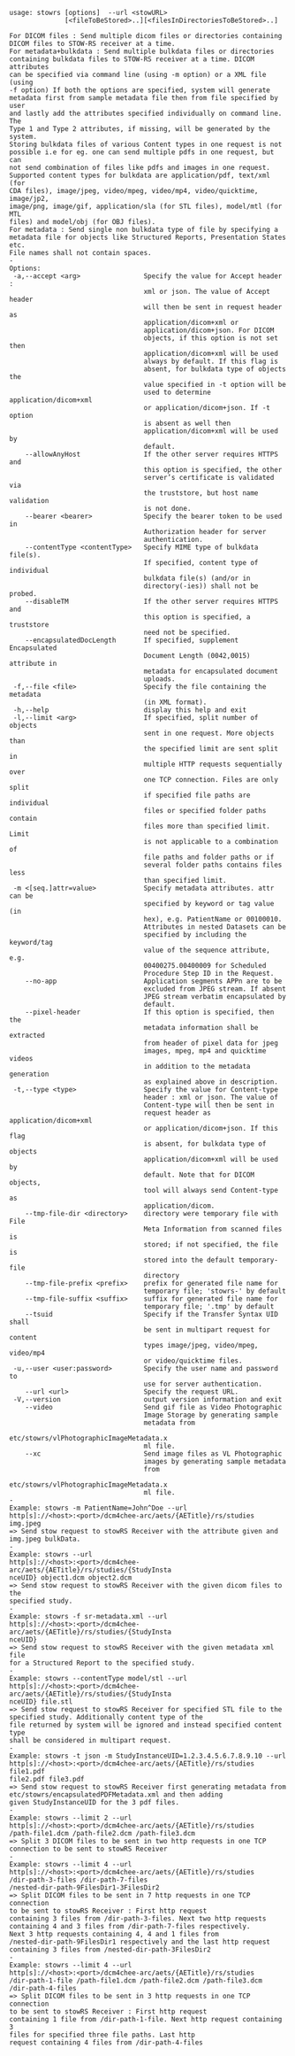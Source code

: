     usage: stowrs [options]  --url <stowURL>
                  [<fileToBeStored>..][<filesInDirectoriesToBeStored>..]
    
    For DICOM files : Send multiple dicom files or directories containing
    DICOM files to STOW-RS receiver at a time.
    For metadata+bulkdata : Send multiple bulkdata files or directories
    containing bulkdata files to STOW-RS receiver at a time. DICOM attributes
    can be specified via command line (using -m option) or a XML file (using
    -f option) If both the options are specified, system will generate
    metadata first from sample metadata file then from file specified by user
    and lastly add the attributes specified individually on command line. The
    Type 1 and Type 2 attributes, if missing, will be generated by the system.
    Storing bulkdata files of various Content types in one request is not
    possible i.e for eg. one can send multiple pdfs in one request, but can
    not send combination of files like pdfs and images in one request.
    Supported content types for bulkdata are application/pdf, text/xml (for
    CDA files), image/jpeg, video/mpeg, video/mp4, video/quicktime, image/jp2,
    image/png, image/gif, application/sla (for STL files), model/mtl (for MTL
    files) and model/obj (for OBJ files).
    For metadata : Send single non bulkdata type of file by specifying a
    metadata file for objects like Structured Reports, Presentation States
    etc.
    File names shall not contain spaces.
    -
    Options:
     -a,--accept <arg>                Specify the value for Accept header :
                                      xml or json. The value of Accept header
                                      will then be sent in request header as
                                      application/dicom+xml or
                                      application/dicom+json. For DICOM
                                      objects, if this option is not set then
                                      application/dicom+xml will be used
                                      always by default. If this flag is
                                      absent, for bulkdata type of objects the
                                      value specified in -t option will be
                                      used to determine application/dicom+xml
                                      or application/dicom+json. If -t option
                                      is absent as well then
                                      application/dicom+xml will be used by
                                      default.
        --allowAnyHost                If the other server requires HTTPS and
                                      this option is specified, the other
                                      server’s certificate is validated via
                                      the truststore, but host name validation
                                      is not done.
        --bearer <bearer>             Specify the bearer token to be used in
                                      Authorization header for server
                                      authentication.
        --contentType <contentType>   Specify MIME type of bulkdata file(s).
                                      If specified, content type of individual
                                      bulkdata file(s) (and/or in
                                      directory(-ies)) shall not be probed.
        --disableTM                   If the other server requires HTTPS and
                                      this option is specified, a truststore
                                      need not be specified.
        --encapsulatedDocLength       If specified, supplement Encapsulated
                                      Document Length (0042,0015) attribute in
                                      metadata for encapsulated document
                                      uploads.
     -f,--file <file>                 Specify the file containing the metadata
                                      (in XML format).
     -h,--help                        display this help and exit
     -l,--limit <arg>                 If specified, split number of objects
                                      sent in one request. More objects than
                                      the specified limit are sent split in
                                      multiple HTTP requests sequentially over
                                      one TCP connection. Files are only split
                                      if specified file paths are individual
                                      files or specified folder paths contain
                                      files more than specified limit. Limit
                                      is not applicable to a combination of
                                      file paths and folder paths or if
                                      several folder paths contains files less
                                      than specified limit.
     -m <[seq.]attr=value>            Specify metadata attributes. attr can be
                                      specified by keyword or tag value (in
                                      hex), e.g. PatientName or 00100010.
                                      Attributes in nested Datasets can be
                                      specified by including the keyword/tag
                                      value of the sequence attribute, e.g.
                                      00400275.00400009 for Scheduled
                                      Procedure Step ID in the Request.
        --no-app                      Application segments APPn are to be
                                      excluded from JPEG stream. If absent
                                      JPEG stream verbatim encapsulated by
                                      default.
        --pixel-header                If this option is specified, then the
                                      metadata information shall be extracted
                                      from header of pixel data for jpeg
                                      images, mpeg, mp4 and quicktime videos
                                      in addition to the metadata generation
                                      as explained above in description.
     -t,--type <type>                 Specify the value for Content-type
                                      header : xml or json. The value of
                                      Content-type will then be sent in
                                      request header as application/dicom+xml
                                      or application/dicom+json. If this flag
                                      is absent, for bulkdata type of objects
                                      application/dicom+xml will be used by
                                      default. Note that for DICOM objects,
                                      tool will always send Content-type as
                                      application/dicom.
        --tmp-file-dir <directory>    directory were temporary file with File
                                      Meta Information from scanned files is
                                      stored; if not specified, the file is
                                      stored into the default temporary-file
                                      directory
        --tmp-file-prefix <prefix>    prefix for generated file name for
                                      temporary file; 'stowrs-' by default
        --tmp-file-suffix <suffix>    suffix for generated file name for
                                      temporary file; '.tmp' by default
        --tsuid                       Specify if the Transfer Syntax UID shall
                                      be sent in multipart request for content
                                      types image/jpeg, video/mpeg, video/mp4
                                      or video/quicktime files.
     -u,--user <user:password>        Specify the user name and password to
                                      use for server authentication.
        --url <url>                   Specify the request URL.
     -V,--version                     output version information and exit
        --video                       Send gif file as Video Photographic
                                      Image Storage by generating sample
                                      metadata from
                                      etc/stowrs/vlPhotographicImageMetadata.x
                                      ml file.
        --xc                          Send image files as VL Photographic
                                      images by generating sample metadata
                                      from
                                      etc/stowrs/vlPhotographicImageMetadata.x
                                      ml file.
    -
    Example: stowrs -m PatientName=John^Doe --url
    http[s]://<host>:<port>/dcm4chee-arc/aets/{AETitle}/rs/studies img.jpeg
    => Send stow request to stowRS Receiver with the attribute given and
    img.jpeg bulkData.
    -
    Example: stowrs --url
    http[s]://<host>:<port>/dcm4chee-arc/aets/{AETitle}/rs/studies/{StudyInsta
    nceUID} object1.dcm object2.dcm
    => Send stow request to stowRS Receiver with the given dicom files to the
    specified study.
    -
    Example: stowrs -f sr-metadata.xml --url
    http[s]://<host>:<port>/dcm4chee-arc/aets/{AETitle}/rs/studies/{StudyInsta
    nceUID}
    => Send stow request to stowRS Receiver with the given metadata xml file
    for a Structured Report to the specified study.
    -
    Example: stowrs --contentType model/stl --url
    http[s]://<host>:<port>/dcm4chee-arc/aets/{AETitle}/rs/studies/{StudyInsta
    nceUID} file.stl
    => Send stow request to stowRS Receiver for specified STL file to the
    specified study. Additionally content type of the
    file returned by system will be ignored and instead specified content type
    shall be considered in multipart request.
    -
    Example: stowrs -t json -m StudyInstanceUID=1.2.3.4.5.6.7.8.9.10 --url
    http[s]://<host>:<port>/dcm4chee-arc/aets/{AETitle}/rs/studies file1.pdf
    file2.pdf file3.pdf
    => Send stow request to stowRS Receiver first generating metadata from
    etc/stowrs/encapsulatedPDFMetadata.xml and then adding
    given StudyInstanceUID for the 3 pdf files.
    -
    Example: stowrs --limit 2 --url
    http[s]://<host>:<port>/dcm4chee-arc/aets/{AETitle}/rs/studies
    /path-file1.dcm /path-file2.dcm /path-file3.dcm
    => Split 3 DICOM files to be sent in two http requests in one TCP
    connection to be sent to stowRS Receiver
    -
    Example: stowrs --limit 4 --url
    http[s]://<host>:<port>/dcm4chee-arc/aets/{AETitle}/rs/studies
    /dir-path-3-files /dir-path-7-files 
    /nested-dir-path-9FilesDir1-3FilesDir2
    => Split DICOM files to be sent in 7 http requests in one TCP connection
    to be sent to stowRS Receiver : First http request
    containing 3 files from /dir-path-3-files. Next two http requests
    containing 4 and 3 files from /dir-path-7-files respectively.
    Next 3 http requests containing 4, 4 and 1 files from
    /nested-dir-path-9FilesDir1 respectively and the last http request
    containing 3 files from /nested-dir-path-3FilesDir2
    -
    Example: stowrs --limit 4 --url
    http[s]://<host>:<port>/dcm4chee-arc/aets/{AETitle}/rs/studies
    /dir-path-1-file /path-file1.dcm /path-file2.dcm /path-file3.dcm 
    /dir-path-4-files
    => Split DICOM files to be sent in 3 http requests in one TCP connection
    to be sent to stowRS Receiver : First http request
    containing 1 file from /dir-path-1-file. Next http request containing 3
    files for specified three file paths. Last http
    request containing 4 files from /dir-path-4-files